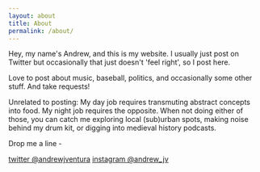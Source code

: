 ```yaml
---
layout: about
title: About
permalink: /about/
---
```


Hey, my name's Andrew, and this is my website. I usually just post on Twitter but occasionally that just doesn't 'feel right', so I post here.

Love to post about music, baseball, politics, and occasionally some other stuff. And take requests!

Unrelated to posting: My day job requires transmuting abstract concepts into food. My night job requires the opposite. When not doing either of those, you can catch me exploring local (sub)urban spots, making noise behind my drum kit, or digging into medieval history podcasts. 

Drop me a line - 

[twitter @andrewjventura][1]
[instagram @andrew_jv][2]


[1]:https://www.twitter.com/andrewjventura
[2]:https://www.instagram.com/andrew_jv
